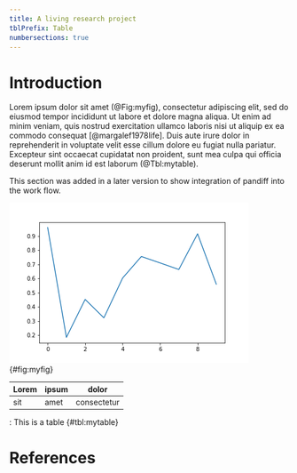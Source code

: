 ```yaml
---
title: A living research project
tblPrefix: Table
numbersections: true
---
```


# Introduction

Lorem ipsum dolor sit amet (@Fig:myfig), consectetur adipiscing elit, sed do eiusmod tempor incididunt ut labore et dolore magna aliqua. Ut enim ad minim veniam, quis nostrud exercitation ullamco laboris nisi ut aliquip ex ea commodo consequat [@margalef1978life]. Duis aute irure dolor in reprehenderit in voluptate velit esse cillum dolore eu fugiat nulla pariatur. Excepteur sint occaecat cupidatat non proident, sunt mea culpa qui officia deserunt mollit anim id est laborum (@Tbl:mytable).

This section was added in a later version to show integration of pandiff into the work flow.

![This is a figure.](../nb_fig/figure.png){#fig:myfig}

Lorem|ipsum|dolor
---|---|---
sit|amet|consectetur

: This is a table {#tbl:mytable}

# References
